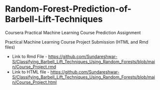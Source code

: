 # Random-Forest-Prediction-of-Barbell-Lift-Techniques
Coursera Practical Machine Learning Course Prediction Assignment

Practical Machine Learning Course Project Submission (HTML and Rmd files)  
 - Link to Rmd File - https://github.com/Sundareshwar-S/Classifying_Barbell_Lift_Techniques_Using_Random_Forests/blob/main/Course_Project.rmd  
 - Link to HTML file - https://github.com/Sundareshwar-S/Classifying_Barbell_Lift_Techniques_Using_Random_Forests/blob/main/Course_Project.html
